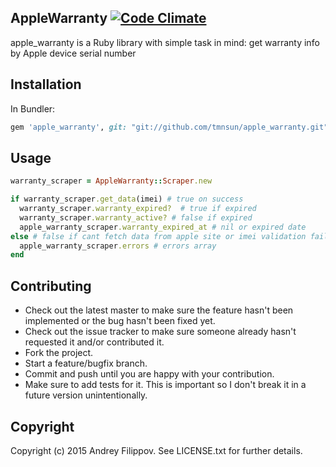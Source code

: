 AppleWarranty [![Code Climate](https://codeclimate.com/github/tmnsun/apple_warranty/badges/gpa.svg)](https://codeclimate.com/github/tmnsun/apple_warranty)
---

apple_warranty is a Ruby library  with simple task in mind: get warranty info by Apple device serial number

Installation
---

In Bundler:
```ruby
gem 'apple_warranty', git: "git://github.com/tmnsun/apple_warranty.git"
```

Usage
---

```ruby
warranty_scraper = AppleWarranty::Scraper.new

if warranty_scraper.get_data(imei) # true on success
  warranty_scraper.warranty_expired?  # true if expired
  warranty_scraper.warranty_active? # false if expired
  apple_warranty_scraper.warranty_expired_at # nil or expired date
else # false if cant fetch data from apple site or imei validation failed
  apple_warranty_scraper.errors # errors array
end
```

Contributing
---

* Check out the latest master to make sure the feature hasn't been implemented or the bug hasn't been fixed yet.
* Check out the issue tracker to make sure someone already hasn't requested it and/or contributed it.
* Fork the project.
* Start a feature/bugfix branch.
* Commit and push until you are happy with your contribution.
* Make sure to add tests for it. This is important so I don't break it in a future version unintentionally.

Copyright
---

Copyright (c) 2015 Andrey Filippov. See LICENSE.txt for
further details.
